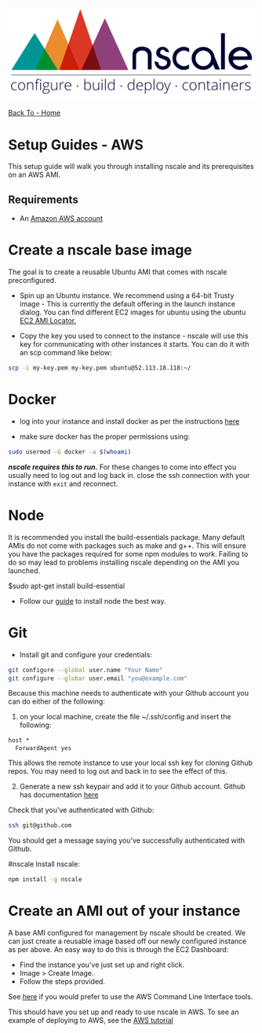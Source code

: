 
![nscale](../_imgs/logo.png)

[Back To - Home](../README.md)

# Setup Guides - AWS

This setup guide will walk you through installing nscale and its prerequisites on an AWS AMI.

## Requirements

* An [Amazon AWS account][AWS-signup]

# Create a nscale base image
The goal is to create a reusable Ubuntu AMI that comes with nscale preconfigured.

 - Spin up an Ubuntu instance. We recommend using a 64-bit Trusty image - This is currently the default offering in the launch instance dialog. You can find different EC2 images for ubuntu using the ubuntu [EC2 AMI Locator.](http://cloud-images.ubuntu.com/locator/ec2/)

 - Copy the key you used to connect to the instance - nscale will use this key for communicating with other instances it starts. You can do it with an scp command like below:
 ```bash
 scp -i my-key.pem my-key.pem ubuntu@52.113.18.118:~/
 ```

# Docker
 - log into your instance and install docker as per the instructions [here](http://docs.docker.com/installation/ubuntulinux/)

 - make sure docker has the proper permissions using:
 ```bash
sudo usermod -G docker -a $(whoami)
 ```
 ___nscale requires this to run.___ For these changes to come into effect you usually need to log out and log back in.
close the ssh connection with your instance with ```exit``` and reconnect.

# Node
It is recommended you install the build-essentials package. Many default AMIs do not come with packages such as make and g++. This will ensure you have the packages required for some npm modules to work. Failing to do so may lead to problems installing nscale depending on the AMI you launched.

$sudo apt-get install build-essential


- Follow our [guide](../setup-guides/install-node.md) to install node the best way.

# Git
- Install git and configure your credentials:
```bash
git configure --global user.name "Your Name"
git configure --globar user.email "you@example.com"
```

Because this machine needs to authenticate with your Github account you can do either of the following:

1. on your local machine, create the file ~/.ssh/config and insert the following:
```
host *
  ForwardAgent yes
```
This allows the remote instance to use your local ssh key for cloning Github repos. You may need to log out and back in to see the effect of this.

2. Generate a new ssh keypair and add it to your Github account. Github has documentation [here](https://help.github.com/articles/generating-ssh-keys/)

Check that you've authenticated with Github:
```bash
ssh git@github.com
```
You should get a message saying you've successfully authenticated with Github.

#nscale
Install nscale:
```bash
npm install -g nscale
```

# Create an AMI out of your instance
A base AMI configured for management by nscale should be created. We can just create a reusable image based off our newly configured instance as per above. An easy way to do this is through the EC2 Dashboard:

* Find the instance you've just set up and right click.
* Image > Create Image.
* Follow the steps provided.

See [here](http://docs.aws.amazon.com/AWSEC2/latest/CommandLineReference/ApiReference-cmd-CreateImage.html) if you would prefer to use the AWS Command Line Interface tools.

This should have you set up and ready to use nscale in AWS. To see an example of deploying to AWS, see the [AWS tutorial](../tutorials/8-deploy-to-aws.md)


[AWS-signup]: https://portal.aws.amazon.com/gp/aws/developer/registration/index.html?nc1=h_ct


